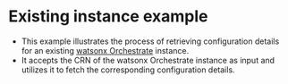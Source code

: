 # Existing instance example

- This example illustrates the process of retrieving configuration details for an existing [watsonx Orchestrate](https://github.com/terraform-ibm-modules/terraform-ibm-watsonx-Orchestrate) instance.
- It accepts the CRN of the watsonx Orchestrate instance as input and utilizes it to fetch the corresponding configuration details.
